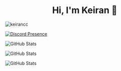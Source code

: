 <h1 align="center">Hi, I'm Keiran 👋</h1>

<p align="left"> <img src="https://komarev.com/ghpvc/?username=keirancc&label=Profile%20views&color=0e75b6&style=flat" alt="keirancc" /> </p>

[![Discord Presence](https://lanyard.cnrad.dev/api/1230319937155760131)](https://discord.com/users/1230319937155760131)

![GitHub Stats](https://github-readme-stats.vercel.app/api/top-langs/?username=keirancc&theme=tokyonight&show_icons=true&hide_border=true&layout=compact)

![GitHub Stats](https://github-readme-stats.vercel.app/api?username=keirancc&theme=tokyonight&show_icons=true&hide_border=true&count_private=true)

![GitHub Stats](https://github-readme-streak-stats.herokuapp.com/?user=keirancc&theme=tokyonight&hide_border=true)
